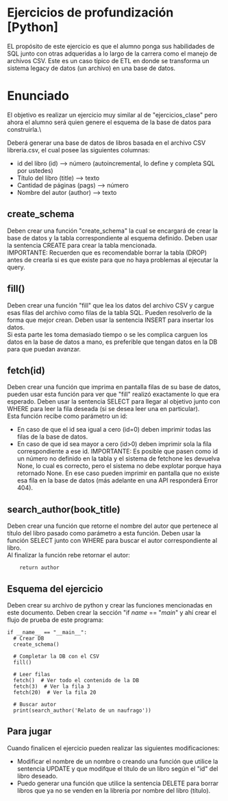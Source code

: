 # Ejercicios de profundización [Python]
EL propósito de este ejercicio es que el alumno ponga sus habilidades de SQL junto con otras adqueridas a lo largo de la carrera como el manejo de archivos CSV. Este es un caso típico de ETL en donde se transforma un sistema legacy de datos (un archivo) en una base de datos.

# Enunciado
El objetivo es realizar un ejercicio muy similar al de "ejercicios_clase" pero ahora el alumno será quien genere el esquema de la base de datos para construirla.\

Deberá generar una base de datos de libros basada en el archivo CSV libreria.csv, el cual posee las siguientes columnas:
- id del libro (id) --> número (autoincremental, lo define y completa SQL por ustedes)
- Título del libro (title) --> texto
- Cantidad de páginas (pags) --> número
- Nombre del autor (author) --> texto

## create_schema
Deben crear una función "create_schema" la cual se encargará de crear la base de datos y la tabla correspondiente al esquema definido. Deben usar la sentencia CREATE para crear la tabla mencionada.\
IMPORTANTE: Recuerden que es recomendable borrar la tabla (DROP) antes de crearla si es que existe para que no haya problemas al ejecutar la query.

## fill()
Deben crear una función "fill" que lea los datos del archivo CSV y cargue esas filas del archivo como filas de la tabla SQL. Pueden resolverlo de la forma que mejor crean. Deben usar la sentencia INSERT para insertar los datos.\
Si esta parte les toma demasiado tiempo o se les complica carguen los datos en la base de datos a mano, es preferible que tengan datos en la DB para que puedan avanzar.

## fetch(id)
Deben crear una función que imprima en pantalla filas de su base de datos, pueden usar esta función para ver que "fill" realizó exactamente lo que era esperado. Deben usar la sentencia SELECT para llegar al objetivo junto con WHERE para leer la fila deseada (si se desea leer una en particular).\
Esta función recibe como parámetro un id:
- En caso de que el id sea igual a cero (id=0) deben imprimir todas las filas de la base de datos.
- En caso de que id sea mayor a cero (id>0) deben imprimir sola la fila correspondiente a ese id.
IMPORTANTE: Es posible que pasen como id un número no definido en la tabla y el sistema de fetchone les devuelva None, lo cual es correcto, pero el sistema no debe explotar porque haya retornado None. En ese caso pueden imprimir en pantalla que no existe esa fila en la base de datos (más adelante en una API responderá Error 404).

## search_author(book_title)
Deben crear una función que retorne el nombre del autor que pertenece al título del libro pasado como parámetro a esta función. Deben usar la función SELECT junto con WHERE para buscar el autor correspondiente al libro.\
Al finalizar la función rebe retornar el autor:
```
    return author
```

## Esquema del ejercicio
Deben crear su archivo de python y crear las funciones mencionadas en este documento. Deben crear la sección "if _name_ == "_main_" y ahí crear el flujo de prueba de este programa:
```
if __name__ == "__main__":
  # Crear DB
  create_schema()

  # Completar la DB con el CSV
  fill()

  # Leer filas
  fetch()  # Ver todo el contenido de la DB
  fetch(3)  # Ver la fila 3
  fetch(20)  # Ver la fila 20

  # Buscar autor
  print(search_author('Relato de un naufrago'))

```

## Para jugar
Cuando finalicen el ejercicio pueden realizar las siguientes modificaciones:
- Modificar el nombre de un nombre o creando una función que utilice la sentencia UPDATE y que modifque el título de un libro según el "id" del libro deseado.
- Puedo generar una función que utilice la sentencia DELETE para borrar libros que ya no se venden en la librería por nombre del libro (título).

